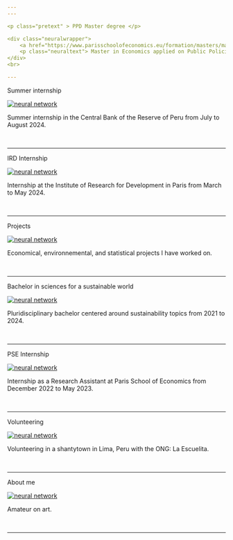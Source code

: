 ```yaml
---
---

<p class="pretext" > PPD Master degree </p>

<div class="neuralwrapper">
    <a href="https://www.parisschoolofeconomics.eu/formation/masters/master-politiques-publiques-et-developpement/"><img src="images/pse.png?raw=true" alt="neural network" class="blur"/></a>
    <p class="neuraltext"> Master in Economics applied on Public Policies and Development from 2024 to 2026.</p>
</div>
<br> 

---
```

<p class="pretext" >Summer internship</p>

<div class="neuralwrapper">
    <a href="./Banco"><img src="images/Banco.png?raw=true" alt="neural network" class="blur"/></a>
    <p class="neuraltext"> Summer internship in the Central Bank of the Reserve of Peru from July to August 2024.</p>
</div>
<br>

---

<p class="pretext" >IRD Internship </p>

<div class="neuralwrapper">
    <a href="./IRD"><img src="images/IRD.png?raw=true" alt="neural network" class="blur"/></a>
    <p class="neuraltext"> Internship at the Institute of Research for Development in Paris from March to May 2024.</p>
</div>
<br>

---

<p class="pretext" >Projects</p>

<div class="neuralwrapper">
    <a href="./projects"><img src="images/proyecto.png?raw=true" alt="neural network" class="blur"/></a>
    <p class="neuraltext">Economical, environnemental, and statistical projects I have worked on. </p>
</div>
<br>

---
<p class="pretext" > Bachelor in sciences for a sustainable world</p>

<div class="neuralwrapper">
    <a href="https://www.psl.eu/formation/sciences-monde-durable"><img src="images/psl.png?raw=true" alt="neural network" class="blur"/></a>
    <p class="neuraltext">Pluridisciplinary bachelor centered around sustainability topics from 2021 to 2024.</p>
</div>
<br> 

---
<p class="pretext" >PSE Internship</p>

<div class="neuralwrapper">
    <a href="./pse"><img src="images/pse.png?raw=true" alt="neural network" class="blur"/></a>
    <p class="neuraltext">Internship as a Research Assistant at Paris School of Economics from December 2022 to May 2023.</p>
</div>
<br>


---

<p class="pretext" >Volunteering</p>

<div class="neuralwrapper">
    <a href="https://www.laescuelita-lima.org"><img src="images/escuelita.png?raw=true" alt="neural network" class="blur"/></a>
    <p class="neuraltext">Volunteering in a shantytown in Lima, Peru with the ONG: La Escuelita.</p>
</div>
<br>

---

<p class="pretext" >About me</p>

<div class="neuralwrapper">
    <a href="./aboutme"><img src="images/irises.webp?raw=true" alt="neural network" class="blur"/></a>
    <p class="neuraltext">Amateur on art.</p>
</div>
<br>

---

